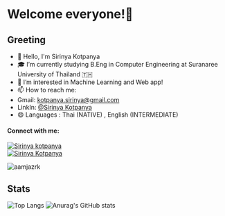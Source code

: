 # Welcome everyone!👋

## Greeting
- 🔭 Hello, I'm Sirinya Kotpanya
- 🎓 I’m currently studying B.Eng in Computer Engineering at Suranaree University of Thailand 🇹🇭 
- 👀 I’m interested in Machine Learning and Web app!
- 📫 How to reach me: 
- Gmail: kotpanya.sirinya@gmail.com
- LinkIn: [@Sirinya Kotpanya](https://www.linkedin.com/in/sirinya-kotpanya-b9a573212/)
- 😄 Languages : Thai (NATIVE) , English (INTERMEDIATE)

<h4 lign="left">Connect with me:</h4>
<p align="left">
<a href="https://www.linkedin.com/in/sirinya-kotpanya-b9a573212/" target="blank" style="none" >
  <img align="center" src="https://img.shields.io/badge/-LinkedIn-blue?style=flat&logo=Linkedin&logoColor=white&link=https://www.linkedin.com/in/sirinya-kotpanya-b9a573212/" alt="Sirinya kotpanya" /></a>
<br>
<a href="kotpanya.sirinya@gmail.com" target="blank" style="none" >
  <img align="center" src="https://img.shields.io/badge/-Gmail.  -c14438?style=flat&logo=Gmail&logoColor=white&link=kotpanya.sirinya@gmail.com" alt="Sirinya Kotpanya" /></a>
</p>

<p align="left"> <img src="https://komarev.com/ghpvc/?username=aamjazrk&label=Profile%20views&color=0e75b6&style=flat&color=blueviolet" alt="aamjazrk" /></p>

## Stats
![Top Langs](https://github-readme-stats.vercel.app/api/top-langs/?username=aamjazrk&layout=compact&show_icons=true&theme=react&exclude_repo=github-readme-stats,anuraghazra.github.io)
![Anurag's GitHub stats](https://github-readme-stats.vercel.app/api?username=aamjazrk&show_icons=true&theme=react)

